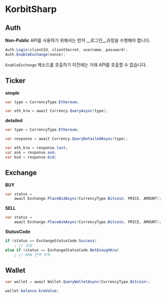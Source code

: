 KorbitSharp
====

Auth
----
__Non-Public__ API를 사용하기 위해서는 먼저 __로그인__과정을 수행해야 합니다.
```cs
Auth.Login(clientId, clientSecret, username, password);
Auth.EnableExchange(nonce);
```
`EnableExchange` 메소드를 호출하기 이전에는 거래 API를 호출할 수 없습니다.

Ticker
----
__simple__
```cs
var type = CurrencyType.Ethereum;

var eth_krw = await Currency.QueryAsync(type);
```

__detailed__
```cs
var type = CurrencyType.Ethereum;

var response = await Currency.QueryDetailedAsync(type);

var eth_krw = response.last;
var ask = response.ask;
var bid = response.bid;
```

Exchange
----
__BUY__
```cs
var status = 
    await Exchange.PlaceBidAsync(CurrencyType.Bitcoin, PRICE, AMOUNT);
```

__SELL__
```cs
var status = 
    await Exchange.PlaceAskAsync(CurrencyType.Bitcoin, PRICE, AMOUNT);
```

__StatusCode__
```cs
if (status == ExchangeStatusCode.Success)
    ; // 성공
else if (status == ExchangeStatusCode.NotEnoughKrw)
    ; // KRW 잔액 부족
```

Wallet
----

```cs
var wallet = await Wallet.QueryWalletAsync(CurrencyType.Bitcoin);

wallet.balance.krwValue;
```
